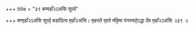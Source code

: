 +++
title = "३९ बण्महाँ२ऽअसि सूर्य्य"

+++
बण्म॒हाँ२ऽअ॑सि सूर्य्य॒ बडा॑दित्य म॒हाँ२अ॑सि। म॒हस्ते॑ स॒तो म॑हि॒मा प॑नस्यते॒ऽद्धा दे॑व म॒हाँ२ऽअ॑सि ॥३९ ॥